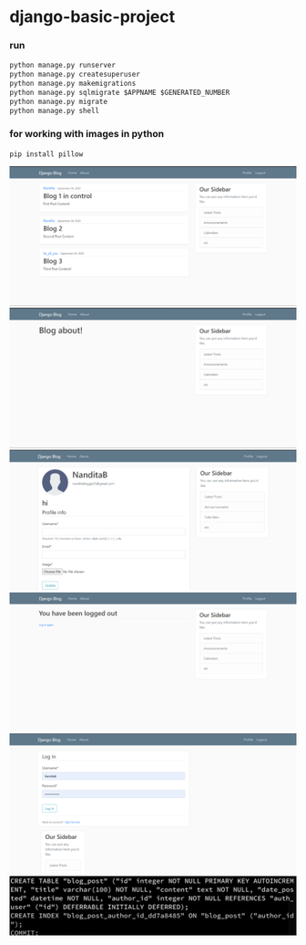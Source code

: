 # django-basic-project

### run
```
python manage.py runserver
python manage.py createsuperuser
python manage.py makemigrations
python manage.py sqlmigrate $APPNAME $GENERATED_NUMBER
python manage.py migrate
python manage.py shell
```
### for working with images in python
```
pip install pillow 
```

![](.\SCR\Django_1.png)
![](.\SCR\Django_2.png)
![](.\SCR\Django_3.png)
![](.\SCR\Django_4.png)
![](.\SCR\Django_5.png)
![](.\SCR\django_sql.png)
